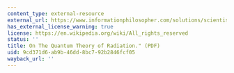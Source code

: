 ```yaml
---
content_type: external-resource
external_url: https://www.informationphilosopher.com/solutions/scientists/einstein/1917_Radiation.pdf
has_external_license_warning: true
license: https://en.wikipedia.org/wiki/All_rights_reserved
status: ''
title: On The Quantum Theory of Radiation." (PDF)
uid: 9cd371d6-ab9b-46dd-8bc7-92b2846fcf05
wayback_url: ''
---
```

